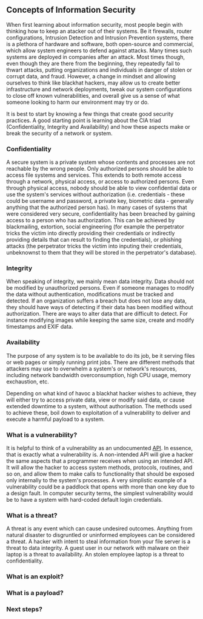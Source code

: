 ## Concepts of Information Security

When first learning about information security, most people begin with thinking how to keep an atacker out of their systems. Be it firewalls, router configurations, Intrusion Detection and Intrusion Prevention systems, there is a plethora of hardware and software, both open-source and commercial, which allow system engineers to defend against attacks. Many times such systems are deployed in companies after an attack. Most times though, even though they are there from the beginning, they repeatedly fail to thwart attacks, putting organizations and individuals in danger of stolen or corrupt data, and fraud. However, a change in mindset and allowing ourselves to think like blackhat hackers, may allow us to create better infrastructure and network deployments, tweak our system configurations to close off known vulnerabilities, and overall give us a sense of what someone looking to harm our environment may try or do.

It is best to start by knowing a few things that create good security practices. A good starting point is learning about the CIA triad (Confidentiality, Integrity and Availability) and how these aspects make or break the security of a network or system. 

### Confidentiality
A secure system is a private system whose contents and processes are not reachable by the wrong people. Only authorized persons should be able to access file systems and services. This extends to both remote access through a network, physical access, or access to authorized persons. Even through physical access, nobody should be able to view confidential data or use the system's services without authorization (i.e. credentials - these could be username and password, a private key, biometric data - generally anything that the authorized person has). In many cases of systems that were considered very secure, confidentiality has been breached by gaining access to a person who has authorization. This can be achieved by blackmailing, extortion, social engineering (for example the perpetrator tricks the victim into directly providing their credentials or indirectly providing details that can result to finding the credentials), or phishing attacks (the perpetrator tricks the victim into inputing their credentials, unbeknownst to them that they will be stored in the perpetrator's database).

### Integrity
When speaking of integrity, we mainly mean data integrity. Data should not be modified by unauthorized persons. Even if someone manages to modify the data without authentication, modifications must be tracked and detected. If an organization suffers a breach but does not lose any data, they should have ways of detecting if their data has been modified without authorization. There are ways to alter data that are difficult to detect. For instance modifying images while keeping the same size, create and modify timestamps and EXIF data. 

### Availability
The purpose of any system is to be available to do its job, be it serving files or web pages or simply running print jobs. There are different methods that attackers may use to overwhelm a system's or network's resources, including network bandwidth overconsumption, high CPU usage, memory exchaustion, etc.

Depending on what kind of havoc a blackhat hacker wishes to achieve, they will either try to access private data, view or modify said data, or cause  extended downtime to a system, without authorisation. The methods used to achieve these, boil down to exploitation of a vulnerability to deliver and execute a harmful payload to a system.

### What is a vulnerability?
It is helpful to think of a vulnerability as an undocumented [API](https://en.wikipedia.org/wiki/Application_programming_interface). In essence, that is exactly what a vulnerability is. A non-intended API will give a hacker the same aspects that a programmer receives when using an intended API. It will allow the hacker to access system methods, protocols, routines, and so on, and allow them to make calls to functionality that should be exposed only internally to the system's processes. A very simplistic example of a vulnerability could be a paddlock that opens with more than one key due to a design fault. In computer security terms, the simplest vulnerability would be to have a system with hard-coded default login credentials. 

### What is a threat?
A threat is any event which can cause undesired outcomes. Anything from natural disaster to disgruntled or uninformed employees can be considered a threat. A hacker with intent to steal information from your file server is a threat to data integrity. A guest user in our network with malware on their laptop is a threat to availability. An stolen employee laptop is a threat to confidentiality. 

### What is an exploit?


### What is a payload?


### Next steps?
